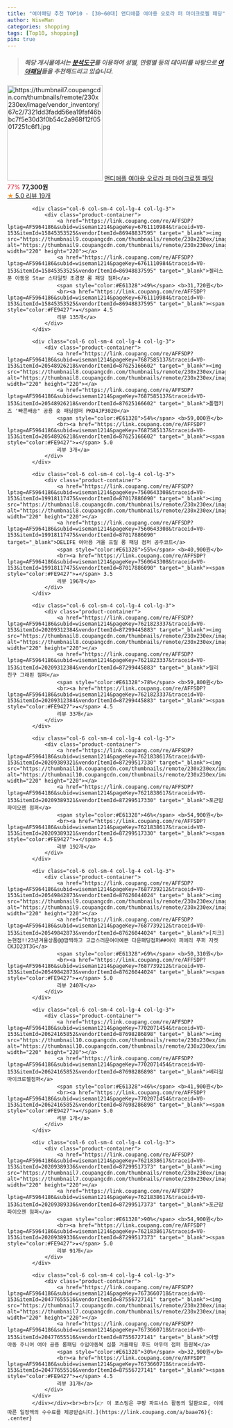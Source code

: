 ```yaml
---
title: "여아패딩 추천 TOP10 - [30~60대] 앤디애플 여아용 오로라 퍼 마이크로젤 패딩"
author: WiseMan
categories: shopping
tags: [Top10, shopping]
pin: true
---
```


> ##### 해당 게시물에서는 [**분석도구**](https://itemscout.io/)를 이용하여 **성별**, **연령별** 등의 데이터를 바탕으로 [**여아패딩**](https://link.coupang.com/a/baae76)들을 추천해드리고 있습니다.
<div class="container"><div class="row">
            <div class="col-6 col-sm-4 col-lg-4 col-lg-3">
                <div class="product-container">
                    <a href="https://link.coupang.com/re/AFFSDP?lptag=AF5964186&subid=wiseman1214&pageKey=7742116094&traceid=V0-153&itemId=20832310151&vendorItemId=87900426245" target="_blank"><img src="https://thumbnail7.coupangcdn.com/thumbnails/remote/230x230ex/image/vendor_inventory/67c2/7321dd3fadd56ea19faf46bbc7f5e30d3f0b54c2a968f12f05017251c6f1.jpg" alt="https://thumbnail7.coupangcdn.com/thumbnails/remote/230x230ex/image/vendor_inventory/67c2/7321dd3fadd56ea19faf46bbc7f5e30d3f0b54c2a968f12f05017251c6f1.jpg" width="220" height="220"></a>
                    <a href="https://link.coupang.com/re/AFFSDP?lptag=AF5964186&subid=wiseman1214&pageKey=7742116094&traceid=V0-153&itemId=20832310151&vendorItemId=87900426245" target="_blank">앤디애플 여아용 오로라 퍼 마이크로젤 패딩</a>
                    <span style="color:#E61328">77%</span> <b>77,300원</b>
                    <br><a href="https://link.coupang.com/re/AFFSDP?lptag=AF5964186&subid=wiseman1214&pageKey=7742116094&traceid=V0-153&itemId=20832310151&vendorItemId=87900426245" target="_blank"><span style="color:#FE9427">★</span> 5.0
                    리뷰 19개</a>
                </div>
            </div>
            
            <div class="col-6 col-sm-4 col-lg-4 col-lg-3">
                <div class="product-container">
                    <a href="https://link.coupang.com/re/AFFSDP?lptag=AF5964186&subid=wiseman1214&pageKey=6761110984&traceid=V0-153&itemId=15845353525&vendorItemId=86948837595" target="_blank"><img src="https://thumbnail9.coupangcdn.com/thumbnails/remote/230x230ex/image/vendor_inventory/c0a1/7eec7d9d638674bf8f65c399042555468dd07660de3350c0e4b87d7745fc.jpg" alt="https://thumbnail9.coupangcdn.com/thumbnails/remote/230x230ex/image/vendor_inventory/c0a1/7eec7d9d638674bf8f65c399042555468dd07660de3350c0e4b87d7745fc.jpg" width="220" height="220"></a>
                    <a href="https://link.coupang.com/re/AFFSDP?lptag=AF5964186&subid=wiseman1214&pageKey=6761110984&traceid=V0-153&itemId=15845353525&vendorItemId=86948837595" target="_blank">젤리스푼 아동용 Star 스타일핏 초경량 롱 패딩 점퍼</a>
                    <span style="color:#E61328">49%</span> <b>31,720원</b>
                    <br><a href="https://link.coupang.com/re/AFFSDP?lptag=AF5964186&subid=wiseman1214&pageKey=6761110984&traceid=V0-153&itemId=15845353525&vendorItemId=86948837595" target="_blank"><span style="color:#FE9427">★</span> 4.5
                    리뷰 135개</a>
                </div>
            </div>
            
            <div class="col-6 col-sm-4 col-lg-4 col-lg-3">
                <div class="product-container">
                    <a href="https://link.coupang.com/re/AFFSDP?lptag=AF5964186&subid=wiseman1214&pageKey=7687585137&traceid=V0-153&itemId=20548926218&vendorItemId=87625166602" target="_blank"><img src="https://thumbnail8.coupangcdn.com/thumbnails/remote/230x230ex/image/vendor_inventory/1726/ad89607b78c3f392c0effe8053836409e630403de037e21665eaa86c3672.jpg" alt="https://thumbnail8.coupangcdn.com/thumbnails/remote/230x230ex/image/vendor_inventory/1726/ad89607b78c3f392c0effe8053836409e630403de037e21665eaa86c3672.jpg" width="220" height="220"></a>
                    <a href="https://link.coupang.com/re/AFFSDP?lptag=AF5964186&subid=wiseman1214&pageKey=7687585137&traceid=V0-153&itemId=20548926218&vendorItemId=87625166602" target="_blank">폴햄키즈 '빠른배송" 공용 숏 패딩점퍼 PKD4JP3020</a>
                    <span style="color:#E61328">54%</span> <b>59,000원</b>
                    <br><a href="https://link.coupang.com/re/AFFSDP?lptag=AF5964186&subid=wiseman1214&pageKey=7687585137&traceid=V0-153&itemId=20548926218&vendorItemId=87625166602" target="_blank"><span style="color:#FE9427">★</span> 5.0
                    리뷰 3개</a>
                </div>
            </div>
            
            <div class="col-6 col-sm-4 col-lg-4 col-lg-3">
                <div class="product-container">
                    <a href="https://link.coupang.com/re/AFFSDP?lptag=AF5964186&subid=wiseman1214&pageKey=7560643308&traceid=V0-153&itemId=19918117475&vendorItemId=87017886090" target="_blank"><img src="https://thumbnail8.coupangcdn.com/thumbnails/remote/230x230ex/image/vendor_inventory/6636/67976b18e52ef2c7006f5876a81c142f9d1bfff29951765c1b5337166657.jpg" alt="https://thumbnail8.coupangcdn.com/thumbnails/remote/230x230ex/image/vendor_inventory/6636/67976b18e52ef2c7006f5876a81c142f9d1bfff29951765c1b5337166657.jpg" width="220" height="220"></a>
                    <a href="https://link.coupang.com/re/AFFSDP?lptag=AF5964186&subid=wiseman1214&pageKey=7560643308&traceid=V0-153&itemId=19918117475&vendorItemId=87017886090" target="_blank">DELIFE 여아용 겨울 프릴 롱 패딩 점퍼 공주코트</a>
                    <span style="color:#E61328">55%</span> <b>40,900원</b>
                    <br><a href="https://link.coupang.com/re/AFFSDP?lptag=AF5964186&subid=wiseman1214&pageKey=7560643308&traceid=V0-153&itemId=19918117475&vendorItemId=87017886090" target="_blank"><span style="color:#FE9427">★</span> 3.5
                    리뷰 196개</a>
                </div>
            </div>
            
            <div class="col-6 col-sm-4 col-lg-4 col-lg-3">
                <div class="product-container">
                    <a href="https://link.coupang.com/re/AFFSDP?lptag=AF5964186&subid=wiseman1214&pageKey=7621823337&traceid=V0-153&itemId=20209312384&vendorItemId=87299445883" target="_blank"><img src="https://thumbnail8.coupangcdn.com/thumbnails/remote/230x230ex/image/vendor_inventory/71b0/f12a468dba7fc1cd5233dc096950aeab64ee1e44e7894bbf00051c8b05e4.jpg" alt="https://thumbnail8.coupangcdn.com/thumbnails/remote/230x230ex/image/vendor_inventory/71b0/f12a468dba7fc1cd5233dc096950aeab64ee1e44e7894bbf00051c8b05e4.jpg" width="220" height="220"></a>
                    <a href="https://link.coupang.com/re/AFFSDP?lptag=AF5964186&subid=wiseman1214&pageKey=7621823337&traceid=V0-153&itemId=20209312384&vendorItemId=87299445883" target="_blank">릴리 친구 그래핀 점퍼</a>
                    <span style="color:#E61328">78%</span> <b>59,800원</b>
                    <br><a href="https://link.coupang.com/re/AFFSDP?lptag=AF5964186&subid=wiseman1214&pageKey=7621823337&traceid=V0-153&itemId=20209312384&vendorItemId=87299445883" target="_blank"><span style="color:#FE9427">★</span> 4.5
                    리뷰 33개</a>
                </div>
            </div>
            
            <div class="col-6 col-sm-4 col-lg-4 col-lg-3">
                <div class="product-container">
                    <a href="https://link.coupang.com/re/AFFSDP?lptag=AF5964186&subid=wiseman1214&pageKey=7621838617&traceid=V0-153&itemId=20209389321&vendorItemId=87299517330" target="_blank"><img src="https://thumbnail10.coupangcdn.com/thumbnails/remote/230x230ex/image/vendor_inventory/9b80/74e0c20beaf4c3dc88537ca9f585d505f59fdcfe7ae29cee9cb540c0666a.jpg" alt="https://thumbnail10.coupangcdn.com/thumbnails/remote/230x230ex/image/vendor_inventory/9b80/74e0c20beaf4c3dc88537ca9f585d505f59fdcfe7ae29cee9cb540c0666a.jpg" width="220" height="220"></a>
                    <a href="https://link.coupang.com/re/AFFSDP?lptag=AF5964186&subid=wiseman1214&pageKey=7621838617&traceid=V0-153&itemId=20209389321&vendorItemId=87299517330" target="_blank">포근맘 파이오젠 점퍼</a>
                    <span style="color:#E61328">46%</span> <b>54,900원</b>
                    <br><a href="https://link.coupang.com/re/AFFSDP?lptag=AF5964186&subid=wiseman1214&pageKey=7621838617&traceid=V0-153&itemId=20209389321&vendorItemId=87299517330" target="_blank"><span style="color:#FE9427">★</span> 4.5
                    리뷰 192개</a>
                </div>
            </div>
            
            <div class="col-6 col-sm-4 col-lg-4 col-lg-3">
                <div class="product-container">
                    <a href="https://link.coupang.com/re/AFFSDP?lptag=AF5964186&subid=wiseman1214&pageKey=7687739212&traceid=V0-153&itemId=20549842873&vendorItemId=87626044024" target="_blank"><img src="https://thumbnail9.coupangcdn.com/thumbnails/remote/230x230ex/image/vendor_inventory/4c24/66927729ccee31d4044509866c5c266687f319d356b553ea2033d8215d4b.jpg" alt="https://thumbnail9.coupangcdn.com/thumbnails/remote/230x230ex/image/vendor_inventory/4c24/66927729ccee31d4044509866c5c266687f319d356b553ea2033d8215d4b.jpg" width="220" height="220"></a>
                    <a href="https://link.coupang.com/re/AFFSDP?lptag=AF5964186&subid=wiseman1214&pageKey=7687739212&traceid=V0-153&itemId=20549842873&vendorItemId=87626044024" target="_blank">[치크]논현점!!23년겨울상품@@깜찍하고 고급스러운여아예쁜 다운패딩점퍼##여아 퍼에리 푸퍼 자켓 CKJD23T3G</a>
                    <span style="color:#E61328">69%</span> <b>50,310원</b>
                    <br><a href="https://link.coupang.com/re/AFFSDP?lptag=AF5964186&subid=wiseman1214&pageKey=7687739212&traceid=V0-153&itemId=20549842873&vendorItemId=87626044024" target="_blank"><span style="color:#FE9427">★</span> 5.0
                    리뷰 240개</a>
                </div>
            </div>
            
            <div class="col-6 col-sm-4 col-lg-4 col-lg-3">
                <div class="product-container">
                    <a href="https://link.coupang.com/re/AFFSDP?lptag=AF5964186&subid=wiseman1214&pageKey=7702071454&traceid=V0-153&itemId=20624165852&vendorItemId=87698286898" target="_blank"><img src="https://thumbnail10.coupangcdn.com/thumbnails/remote/230x230ex/image/vendor_inventory/af8d/c94d3d1c3e15866adc6e5f65d771be12bf6bdbf6db2eec7ad7ed5ae56b63.jpg" alt="https://thumbnail10.coupangcdn.com/thumbnails/remote/230x230ex/image/vendor_inventory/af8d/c94d3d1c3e15866adc6e5f65d771be12bf6bdbf6db2eec7ad7ed5ae56b63.jpg" width="220" height="220"></a>
                    <a href="https://link.coupang.com/re/AFFSDP?lptag=AF5964186&subid=wiseman1214&pageKey=7702071454&traceid=V0-153&itemId=20624165852&vendorItemId=87698286898" target="_blank">베리걸마이크로젤점퍼</a>
                    <span style="color:#E61328">46%</span> <b>41,900원</b>
                    <br><a href="https://link.coupang.com/re/AFFSDP?lptag=AF5964186&subid=wiseman1214&pageKey=7702071454&traceid=V0-153&itemId=20624165852&vendorItemId=87698286898" target="_blank"><span style="color:#FE9427">★</span> 5.0
                    리뷰 1개</a>
                </div>
            </div>
            
            <div class="col-6 col-sm-4 col-lg-4 col-lg-3">
                <div class="product-container">
                    <a href="https://link.coupang.com/re/AFFSDP?lptag=AF5964186&subid=wiseman1214&pageKey=7621838617&traceid=V0-153&itemId=20209389336&vendorItemId=87299517373" target="_blank"><img src="https://thumbnail7.coupangcdn.com/thumbnails/remote/230x230ex/image/vendor_inventory/cca2/263aec22d2ea78e9f5d58fee1db7172b3e8eb2499256f43bc888cb9e4092.jpg" alt="https://thumbnail7.coupangcdn.com/thumbnails/remote/230x230ex/image/vendor_inventory/cca2/263aec22d2ea78e9f5d58fee1db7172b3e8eb2499256f43bc888cb9e4092.jpg" width="220" height="220"></a>
                    <a href="https://link.coupang.com/re/AFFSDP?lptag=AF5964186&subid=wiseman1214&pageKey=7621838617&traceid=V0-153&itemId=20209389336&vendorItemId=87299517373" target="_blank">포근맘 파이오젠 점퍼</a>
                    <span style="color:#E61328">90%</span> <b>54,900원</b>
                    <br><a href="https://link.coupang.com/re/AFFSDP?lptag=AF5964186&subid=wiseman1214&pageKey=7621838617&traceid=V0-153&itemId=20209389336&vendorItemId=87299517373" target="_blank"><span style="color:#FE9427">★</span> 5.0
                    리뷰 91개</a>
                </div>
            </div>
            
            <div class="col-6 col-sm-4 col-lg-4 col-lg-3">
                <div class="product-container">
                    <a href="https://link.coupang.com/re/AFFSDP?lptag=AF5964186&subid=wiseman1214&pageKey=7673660718&traceid=V0-153&itemId=20477655516&vendorItemId=87556727141" target="_blank"><img src="https://thumbnail7.coupangcdn.com/thumbnails/remote/230x230ex/image/vendor_inventory/0ec0/b3ae7c2d57e65930fd6dbec967c5d3c0693c8bd1c08b44c81087d8f39f03.jpg" alt="https://thumbnail7.coupangcdn.com/thumbnails/remote/230x230ex/image/vendor_inventory/0ec0/b3ae7c2d57e65930fd6dbec967c5d3c0693c8bd1c08b44c81087d8f39f03.jpg" width="220" height="220"></a>
                    <a href="https://link.coupang.com/re/AFFSDP?lptag=AF5964186&subid=wiseman1214&pageKey=7673660718&traceid=V0-153&itemId=20477655516&vendorItemId=87556727141" target="_blank">아짱 아동 주니어 여아 공용 롱패딩 수입아동복 심플 겨울패딩 후드 아우터 점퍼 등원복</a>
                    <span style="color:#E61328">30%</span> <b>32,900원</b>
                    <br><a href="https://link.coupang.com/re/AFFSDP?lptag=AF5964186&subid=wiseman1214&pageKey=7673660718&traceid=V0-153&itemId=20477655516&vendorItemId=87556727141" target="_blank"><span style="color:#FE9427">★</span> 4.5
                    리뷰 31개</a>
                </div>
            </div>
            </div></div><br><br>[👉 이 포스팅은 쿠팡 파트너스 활동의 일환으로, 이에 따른 일정액의 수수료를 제공받습니다.](https://link.coupang.com/a/baae76){: .center}